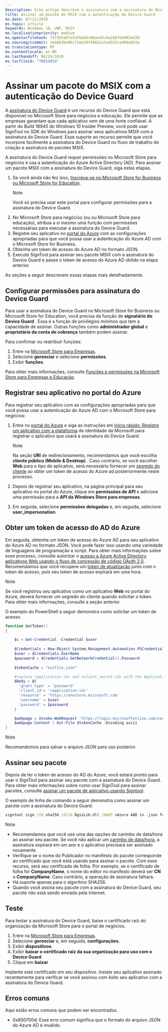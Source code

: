 ```yaml
---
Description: Este artigo descreve a assinatura com a assinatura do Device Guard
title: Assinar um pacote do MSIX com a autenticação do Device Guard
ms.date: 07/12/2019
ms.topic: article
keywords: Windows 10, UWP, MSIX
ms.localizationpriority: medium
ms.openlocfilehash: f373b5a67e5af6eb0c88ae45c0a2b8f6e092ad39
ms.sourcegitcommit: 2eb663be861f2eb29f4882a15a4913ced9da833a
ms.translationtype: MT
ms.contentlocale: pt-BR
ms.lasthandoff: 08/24/2019
ms.locfileid: "70014859"
---
```

# <a name="sign-an-msix-package-with-device-guard-signing"></a>Assinar um pacote do MSIX com a autenticação do Device Guard

A [assinatura do Device Guard](https://docs.microsoft.com/microsoft-store/device-guard-signing-portal) é um recurso do Device Guard que está disponível no Microsoft Store para negócios e educação. Ele permite que as empresas garantam que cada aplicativo vem de uma fonte confiável. A partir do Build 18945 do Windows 10 Insider Preview, você pode usar SignTool no SDK do Windows para assinar seus aplicativos MSIX com a assinatura do Device Guard. Esse suporte ao recurso permite que você incorpore facilmente a assinatura do Device Guard no fluxo de trabalho de criação e assinatura de pacotes MSIX.

A assinatura do Device Guard requer permissões no Microsoft Store para negócios e usa a autenticação do Azure Active Directory (AD). Para assinar um pacote MSIX com a assinatura do Device Guard, siga estas etapas.

1. Se você ainda não fez isso, [Inscreva-se no Microsoft Store for Business ou Microsoft Store for Education](https://docs.microsoft.com/microsoft-store/sign-up-microsoft-store-for-business).
    > [!NOTE]
    > Você só precisa usar este portal para configurar permissões para a assinatura do Device Guard.
2. No Microsoft Store para negócios (ou ou Microsoft Store para educação), atribua a si mesmo uma função com permissões necessárias para executar a assinatura do Device Guard.
3. Registre seu aplicativo no [portal do Azure](https://portal.azure.com/) com as configurações apropriadas para que você possa usar a autenticação do Azure AD com o Microsoft Store for Business.
4. Obtenha um token de acesso do Azure AD no formato JSON.
5. Execute SignTool para assinar seu pacote MSIX com a assinatura do Device Guard e passe o token de acesso do Azure AD obtido na etapa anterior.

As seções a seguir descrevem essas etapas mais detalhadamente.

## <a name="configure-permissions-for-device-guard-signing"></a>Configurar permissões para assinatura do Device Guard

Para usar a assinatura do Device Guard no Microsoft Store for Business ou Microsoft Store for Education, você precisa da função de **signatário do Device Guard** . Essa é a função de privilégios mínimos que tem a capacidade de assinar. Outras funções como **administrador global** e **proprietário da conta de cobrança** também podem assinar.

Para confirmar ou reatribuir funções:

1. Entre na [Microsoft Store para Empresas](https://businessstore.microsoft.com/).
2. Selecione **gerenciar** e selecione **permissões**.
3. Exibir **funções**.

Para obter mais informações, consulte [Funções e permissões na Microsoft Store para Empresas e Educação](https://docs.microsoft.com/microsoft-store/roles-and-permissions-microsoft-store-for-business).

## <a name="register-your-app-in-the-azure-portal"></a>Registrar seu aplicativo no portal do Azure

Para registrar seu aplicativo com as configurações apropriadas para que você possa usar a autenticação do Azure AD com o Microsoft Store para negócios:

1. Entre no [portal do Azure](https://portal.azure.com/) e siga as instruções em [início rápido: Registre um aplicativo com a plataforma](https://docs.microsoft.com/azure/active-directory/develop/quickstart-register-app) de identidade da Microsoft para registrar o aplicativo que usará a assinatura do Device Guard.

    > [!NOTE]
    > Na seção **URI** de redirecionamento, recomendamos que você escolha **cliente público (Mobile & Desktop)** . Caso contrário, se você escolher **Web** para o tipo de aplicativo, será necessário fornecer um [segredo do cliente](https://docs.microsoft.com/azure/active-directory/develop/quickstart-configure-app-access-web-apis#add-credentials-to-your-web-application) ao obter um token de acesso do Azure ad posteriormente neste processo.

2. Depois de registrar seu aplicativo, na página principal para seu aplicativo no portal do Azure, clique em **permissões de API** e adicione uma permissão para a **API da Windows Store para empresas**.

3. Em seguida, selecione **permissões delegadas** e, em seguida, selecione **user_impersonation**.

## <a name="get-an-azure-ad-access-token"></a>Obter um token de acesso do AD do Azure

Em seguida, obtenha um token de acesso do Azure AD para seu aplicativo do Azure AD no formato JSON. Você pode fazer isso usando uma variedade de linguagens de programação e script. Para obter mais informações sobre esse processo, consulte autorizar o [acesso a Azure Active Directory aplicativos Web usando o fluxo de concessão de código OAuth 2,0](https://docs.microsoft.com/azure/active-directory/develop/v1-protocols-oauth-code). Recomendamos que você recupere um [token de atualização](https://docs.microsoft.com/azure/active-directory/develop/v1-protocols-oauth-code#refreshing-the-access-tokens) junto com o token de acesso, pois seu token de acesso expirará em uma hora.

> [!NOTE]
> Se você registrou seu aplicativo como um aplicativo **Web** no portal do Azure, deverá fornecer um segredo do cliente quando solicitar o token. Para obter mais informações, consulte a seção anterior.

O exemplo do PowerShell a seguir demonstra como solicitar um token de acesso.

```powershell
function GetToken()
{

    $c = Get-Credential -Credential $user
    
    $Credentials = New-Object System.Management.Automation.PSCredential -ArgumentList $c.UserName, $c.password
    $user = $Credentials.UserName
    $password = $Credentials.GetNetworkCredential().Password
    
    $tokenCache = "outfile.json"

    #replace <application-id> and <client_secret-id> with the Application ID from your Azure AD application registration
    $Body = @{
      'grant_type' = 'password'
      'client_id'= '<application-id>'
      'resource' = 'https://onestore.microsoft.com'
      'username' = $user
      'password' = $password
    }

    $webpage = Invoke-WebRequest 'https://login.microsoftonline.com/common/oauth2/token' -Method 'POST'  -Body $Body -UseBasicParsing
    $webpage.Content | Out-File $tokenCache -Encoding ascii
}
```

> [!NOTE]
> Recomandomos para salvar o arquivo JSON para uso posterior.

## <a name="sign-your-package"></a>Assinar seu pacote

Depois de ter o token de acesso do AD do Azure, você estará pronto para usar o SignTool para assinar seu pacote com a assinatura do Device Guard. Para obter mais informações sobre como usar SignTool para assinar pacotes, consulte [assinar um pacote de aplicativo usando Signtool](https://docs.microsoft.com/windows/uwp/packaging/sign-app-package-using-signtool?context=/windows/msix/render#prerequisites).

O exemplo de linha de comando a seguir demonstra como assinar um pacote com a assinatura do Device Guard.

```cmd
signtool sign /fd sha256 /dlib DgssLib.dll /dmdf <Azure AAD in .json format> /t <timestamp-service-url> <your .msix package>
```

> [!NOTE]
> * Recomendamos que você use uma das opções de carimbo de data/hora ao assinar seu pacote. Se você não aplicar um [carimbo de data/hora](signing-package-overview.md#timestamping), a assinatura expirará em um ano e o aplicativo precisará ser assinado novamente.
> * Verifique se o nome do Publicador no manifesto do pacote corresponde ao certificado que você está usando para assinar o pacote. Com esse recurso, será seu certificado de folha. Por exemplo, se o certificado de folha for **CompanyName**, o nome do editor no manifesto deverá ser **CN = CompanyName**. Caso contrário, a operação de assinatura falhará.
> * Há suporte apenas para o algoritmo SHA256.
> * Quando você assina seu pacote com a assinatura do Device Guard, seu pacote não está sendo enviado pela Internet.

## <a name="test"></a>Teste

Para testar a assinatura do Device Guard, baixe o certificado raiz do organização da Microsoft Store para o portal de negócios.

1. Entre na [Microsoft Store para Empresas](https://businessstore.microsoft.com/).
2. Selecione **gerenciar** e, em seguida, **configurações**.
3. Exibir **dispositivos**.
4. Exibir **baixar o certificado raiz da sua organização para uso com o Device Guard**
5. Clique em **baixar**

Implante este certificado em seu dispositivo. Instale seu aplicativo assinado recentemente para verificar se você assinou com êxito seu aplicativo com a assinatura do Device Guard.

## <a name="common-errors"></a>Erros comuns

Aqui estão erros comuns que podem ser encontrados.

* 0x800700d: Esse erro comum significa que o formato do arquivo JSON do Azure AD é inválido.
